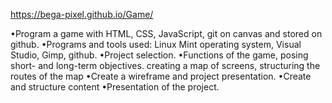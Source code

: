 https://bega-pixel.github.io/Game/

•Program a game with HTML, CSS, JavaScript, git on canvas and stored on github. 
•Programs and tools used: Linux Mint operating system, Visual Studio, Gimp, github. 
•Project selection. 
•Functions of the game, posing short- and long-term objectives. 
creating a map of screens, structuring the routes of the map 
•Create a wireframe and project presentation. 
•Create and structure content 
•Presentation of the project.
